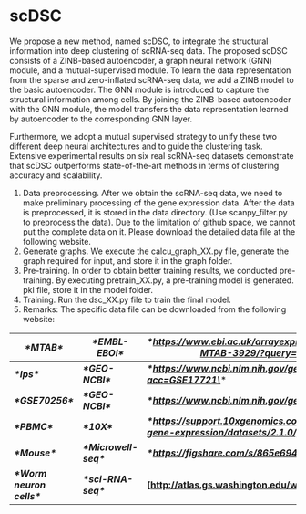 # scDSC
We propose a new method, named scDSC, to integrate the structural information into deep clustering of scRNA-seq data. The proposed scDSC consists of a ZINB-based autoencoder, a graph neural network (GNN) module, and a mutual-supervised module. To learn the data representation from the sparse and zero-inflated scRNA-seq data, we add a ZINB model to the basic autoencoder. The GNN module is introduced to capture the structural information among cells. By joining the ZINB-based autoencoder with the GNN module, the model transfers the data representation learned by autoencoder to the corresponding GNN layer.

Furthermore, we adopt a mutual supervised strategy to unify these two different deep neural architectures and to guide the clustering task. Extensive experimental results on six real scRNA-seq datasets demonstrate that scDSC outperforms state-of-the-art methods in terms of clustering accuracy and scalability.

1. Data preprocessing. After we obtain the scRNA-seq data, we need to make preliminary processing of the gene expression data. After the data is preprocessed, it is stored in the data directory. (Use scanpy_filter.py to preprocess the data). Due to the limitation of github space, we cannot put the complete data on it. Please download the detailed data file at the following website.
2. Generate graphs. We execute the calcu_graph_XX.py file, generate the graph required for input, and store it in the graph folder.
3. Pre-training. In order to obtain better training results, we conducted pre-training. By executing pretrain_XX.py, a pre-training model is generated. pkl file, store it in the model folder.
4. Training. Run the dsc_XX.py file to train the final model.
5. Remarks: The specific data file can be downloaded from the following website:

| ***\*MTAB\****              | ***\*EMBL-EBOI\****     | ***\*https://www.ebi.ac.uk/arrayexpress/experiments/E-MTAB-3929/?query=1529+\**** |
| --------------------------- | ----------------------- | ------------------------------------------------------------ |
| ***\*lps\****               | ***\*GEO-NCBI\****      | ***\*https://www.ncbi.nlm.nih.gov/geo/query/acc.cgi?acc=GSE17721\**** |
| ***\*GSE70256\****          | ***\*GEO-NCBI\****      | ***\*https://www.ncbi.nlm.nih.gov/geo/query/acc.cgi\****     |
| ***\*PBMC\****              | ***\*10X\****           | ***\*https://support.10xgenomics.com/single-cell-gene-expression/datasets/2.1.0/pbmc4k\**** |
| ***\*Mouse\****             | ***\*Microwell-seq\**** | ***\*https://figshare.com/s/865e694ad06d5857db4b\****        |
| ***\*Worm neuron cells\**** | ***\*sci-RNA-seq\****   | **[http://atlas.gs.washington.edu/worm-rna/docs**            |

